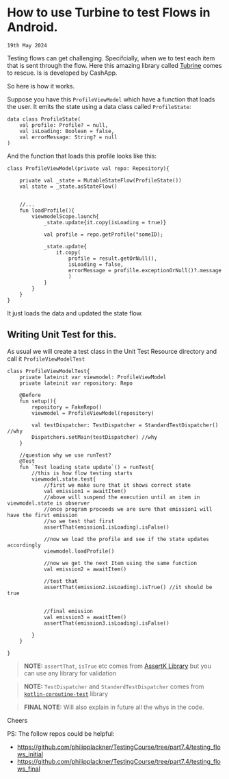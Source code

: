 # How to use Turbine to test Flows in Android.

`19th May 2024`

Testing flows can get challenging. Specifcially, when we to test each item that is sent through the flow.
Here this amazing library called [Tubrine](https://github.com/cashapp/turbine) comes to rescue. Is is developed by CashApp.

So here is how it works. 

Suppose you have this `ProfileViewModel` which have a function that loads the user. It emits the state using a data class called `ProfileState`:
```
data class ProfileState(
    val profile: Profile? = null,
    val isLoading: Boolean = false,
    val errorMessage: String? = null
)
```
And the function that loads this profile looks like this:
```
class ProfileViewModel(private val repo: Repository){

    private val _state = MutableStateFlow(ProfileState())
    val state = _state.asStateFlow()


    //...
    fun loadProfile(){
        viewmodelScope.launch{
            _state.update{it.copy(isLoading = true)}

            val profile = repo.getProfile("someID);

            _state.update{
                it.copy(
                    profile = result.getOrNull(),
                    isLoading = false,
                    errorMessage = profille.exceptionOrNull()?.message
                    )
            }
        }
    }
}
```
It just loads the data and updated the state flow.

## Writing Unit Test for this.

As usual we will create a test class in the Unit Test Resource directory and call it `ProfileViewModelTest`

```
class ProfileViewModelTest{
    private lateinit var viewmodel: ProfileViewModel
    private lateinit var repository: Repo 

    @Before
    fun setup(){
        repository = FakeRepo()
        viewmodel = ProfileViewModel(repository)

        val testDispatcher: TestDispatcher = StandardTestDispatcher() //why
        Dispatchers.setMain(testDispatcher) //why
    }

    //question why we use runTest?
    @Test
    fun `Test loading state update`() = runTest{
        //this is how flow testing starts
        viewmodel.state.test{
            //first we make sure that it shows correct state
            val emission1 = awaitItem() 
            //above will suspend the execution until an item in viewmodel.state is observer
            //once program proceeds we are sure that emission1 will have the first emission
            //so we test that first
            assertThat(emission1.isLoading).isFalse()

            //now we load the profile and see if the state updates accordingly
            viewmodel.loadProfile()

            //now we get the next Item using the same function
            val emission2 = awaitItem()

            //test that
            assertThat(emission2.isLoading).isTrue() //it should be true


            //final emission
            val emission3 = awaitItem()
            assertThat(emission3.isLoading).isFalse()

        }
    }

}
```

> **NOTE:** `assertThat`, `isTrue` etc comes from [AssertK Library](https://github.com/willowtreeapps/assertk) but you can use any library for validation

> **NOTE:** `TestDispatcher` and `StanderdTestDispatcher` comes from [`kotlin-coroutine-test`](https://kotlinlang.org/api/kotlinx.coroutines/kotlinx-coroutines-test/) library

> **FINAL NOTE:** Will also explain in future all the whys in the code.

Cheers

PS: The follow repos could be helpful:
- https://github.com/philipplackner/TestingCourse/tree/part7.4/testing_flows_initial
- https://github.com/philipplackner/TestingCourse/tree/part7.4/testing_flows_final